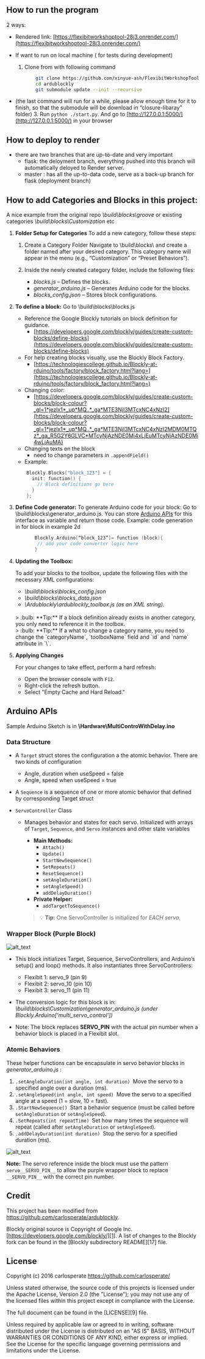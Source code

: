 ## How to run the program 
2 ways:
* Rendered link: [https://flexibitworkshoptool-28j3.onrender.com/](https://flexibitworkshoptool-28j3.onrender.com/) 
* If want to run on local machine ( for tests during development)
    1. Clone from with following command
       ```bash
           git clone https://github.com/xinyue-ash/FlexibitWorkshopTool.git
           cd ardublockly
           git submodule update --init --recursive
       ```
  
* (the last command will run for a while, please allow enough time for it to finish, so that the submodule will be download in “closure-libaray” folder) 
    3. Run `python ./start.py`. And go to [http://127.0.0.1:5000/](http://127.0.0.1:5000/) in your browser

## How to deploy to render
* there are two branches that are up-to-date and very important
    * flask: the deloyment branch, everything pushed into this branch will automatically deloyed to Render server.
    * master : has all the up-to-data code, serve as a back-up branch for flask (deployment branch) 

## How to add Categories and Blocks in this project: 
  A nice example from the original repo _\build\blocks\groove_ or existing categories _\build\blocks\Customization_ etc

1. **Folder Setup for Categories**
  To add a new category, follow these steps:
    1) Create a Category Folder	Navigate to \build\blocks\ and create a folder named after your desired category. This category name will appear in the menu (e.g., “Customization” or “Preset Behaviors”).

    2) Inside the newly created category folder, include the following files:
       * _blocks.js_ – Defines the blocks.
       * _generator_arduino.js_ – Generates Arduino code for the blocks.
       * _blocks_config.json_ – Stores block configurations.
         
2. **To define a block:**
      Go to \build\blocks<category>\blocks.js
    * Reference the Google Blockly tutorials on block definition for guidance.
      * [https://developers.google.com/blockly/guides/create-custom-blocks/define-blocks](https://developers.google.com/blockly/guides/create-custom-blocks/define-blocks) 
    * For help creating blocks visually, use the Blockly Block Factory.
      * [https://technologiescollege.github.io/Blockly-at-rduino/tools/factory/block_factory.html?lang=](https://technologiescollege.github.io/Blockly-at-rduino/tools/factory/block_factory.html?lang=) 
    * Changing color:
      * [https://developers.google.com/blockly/guides/create-custom-blocks/block-colour?_gl=1*jezlx1*_up*MQ..*_ga*MTE3NjI3MTcxNC4xNzI2](https://developers.google.com/blockly/guides/create-custom-blocks/block-colour?_gl=1*jezlx1*_up*MQ..*_ga*MTE3NjI3MTcxNC4xNzI2MDM0MTQz*_ga_R5G2Y6GLVC*MTcyNjAzNDE0Mi4xLjEuMTcyNjAzNDE0Mi4wLjAuMA) 
    * Changing texts on the block
      * need to change parameters in `.appendField()`
    * Example:
  
    ```C++
        Blockly.Blocks["block_123"] = {
          init: function() {
            // Block definitions go here
          }
        };
    ```
    
3. **Define Code generator:**
  To generate Arduino code for your block:
  Go to \build\blocks<category>\generator_arduino.js. You can store [Arduino APIs](#arduino-apis) for this interface as variable and return those code.
  Example: code generation in for block in example 2d 
   ```C++
          Blockly.Arduino[“block_123”]= function (block){
           // add your code converter logic here 
          }
   ```
   
5. **Updating the Toolbox:**

    To add your blocks to the toolbox, update the following files with the necessary XML configurations:
      * _\build\blocks<category>\blocks_config.json_
      * _\build\blocks\blocks_data.json_
      * _\Ardublockly\ardublockly_toolbox.js (as an XML string)._
   <br>
      > :bulb: **Tip:** If a block definition already exists in another category, you only need to reference it in the toolbox.
   <br>
      > :bulb:
          **Tip:** If a what to change a category name, you need to change the `categoryName`, `toolboxName` field and `id` and `name` attribute in `\<category\>`.
      
      
6. **Applying Changes**

    For your changes to take effect, perform a hard refresh:
    * Open the browser console with `F12`.
    * Right-click the refresh button.
    * Select "Empty Cache and Hard Reload."

## Arduino APIs 

Sample Arduino Sketch is in **\Hardware\MultiControWithDelay.ino**

### Data Structure ###
  *  A `Target` struct stores the configuration a the atomic behavior. There are two kinds of configuration
      * Angle, duration when useSpeed = false
      * Angle, speed when useSpeed = true
        
  * A `Sequence` is a sequence of one or more atomic behavior that defined by corresponding  Target struct
    
  * `ServoController` Class
    *  Manages behavior and states for each servo. Initialized with arrays of `Target`, `Sequence`, and `Servo` instances and other state variables
         * **Main Methods:**
            * `Attach()`
            * `Update()`
            * `StartNewSequence()`
            * `SetRepeats()`
            * `ResetSequence()`
            * `setAngleDuration()`
            * `setAngleSpeed()`
            * `addDelayDuration()`
        * **Private Helper:**
            * `addTargetToSequence()`
              
        > :bulb: **Tip:** One ServoController is initialized for _EACH servo._
        
### Wrapper Block (Purple Block) ###

![alt_text](image/purple_block.jpg)

  * This block initializes Target, Sequence, ServoControllers, and Arduino’s setup() and loop() methods. It also instantiates three ServoControllers:

    * Flexibit 1: servo_9 (pin 9)
    * Flexibit 2: servo_10 (pin 10)
    * Flexibit 3: servo_11 (pin 11)

  * The conversion logic for this block is in: _\build\blocks\Customization\generator_arduino.js (under Blockly.Arduino['multi_servo_control'])_
  * Note: The block replaces __SERVO_PIN__ with the actual pin number when a behavior block is placed in a Flexibit slot.

### **Atomic Behaviors**

These helper functions can be encapsulate in servo behavior blocks in _generator_arduino.js_ :

1. `.setAngleDuration(int angle, int duration)
`Move the servo to a specified angle over a duration (ms).
2. `.setAngleSpeed(int angle, int speed)
`Move the servo to a specified angle at a speed (1 = slow, 10 = fast).
3. `.StartNewSequence()
`Start a behavior sequence (must be called before `setAngleDuration` or `setAngleSpeed`).
4. `.SetRepeats(int repeatTime)
`Set how many times the sequence will repeat (called after `setAngleDuration` or `setAngleSpeed`).
5. `.addDelayDuration(int duration)
`Stop the servo for a specified duration (ms).

![alt_text](image/behavior_code_exp.jpg)

**Note:** The servo reference inside the block must use the pattern `servo__SERVO_PIN__` to allow the purple wrapper block to replace `__SERVO_PIN__` with the correct pin number.

    
## Credit
This project has been modified from https://github.com/carlosperate/ardublockly.

Blockly original source is Copyright of Google Inc. [https://developers.google.com/blockly/][1]. A list of changes to the Blockly fork can be found in the [Blockly subdirectory README][17] file.


## License
Copyright (c) 2016 carlosperate https://github.com/carlosperate/

Unless stated otherwise, the source code of this projects is
licensed under the Apache License, Version 2.0 (the "License");
you may not use any of the licensed files within this project
except in compliance with the License.

The full document can be found in the [LICENSE][9] file.

Unless required by applicable law or agreed to in writing, software
distributed under the License is distributed on an "AS IS" BASIS,
WITHOUT WARRANTIES OR CONDITIONS OF ANY KIND, either express or implied.
See the License for the specific language governing permissions and
limitations under the License.

